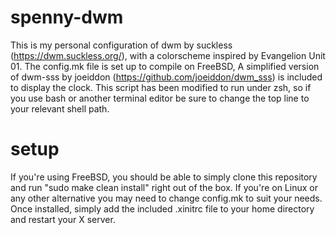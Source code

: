 # spenny-dwm

This is my personal configuration of dwm by suckless (https://dwm.suckless.org/), with a colorscheme inspired by Evangelion Unit 01. The config.mk file is set up to compile on FreeBSD, A simplified version of dwm-sss by joeiddon (https://github.com/joeiddon/dwm_sss) is included to display the clock. This script has been modified to run under zsh, so if you use bash or another terminal editor be sure to change the top line to your relevant shell path.

# setup

If you're using FreeBSD, you should be able to simply clone this repository and run "sudo make clean install" right out of the box. If you're on Linux or any other alternative you may need to change config.mk to suit your needs. Once installed, simply add the included .xinitrc file to your home directory and restart your X server.  
